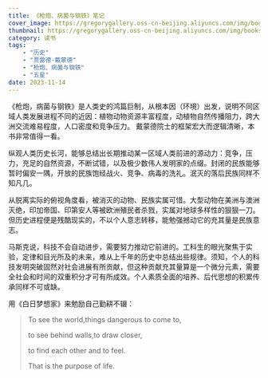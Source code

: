 ```yaml
---
title: 《枪炮、病菌与钢铁》笔记
cover_image: https://gregorygallery.oss-cn-beijing.aliyuncs.com/img/books.jpeg
thumbnail: https://gregorygallery.oss-cn-beijing.aliyuncs.com/img/books.jpeg
category: 读书
tags: 
    - "历史"
    - "贾雷德-戴蒙德"
    - "枪炮、病菌与钢铁"
    - "五星"
date: 2023-11-14
---
```


《枪炮，病菌与钢铁》是人类史的鸿篇巨制，从根本因（环境）出发，说明不同区域人类发展进程不同的近因：植物动物资源丰富程度，动植物自然传播阻力，跨大洲交流难易程度，人口密度和竞争压力。 戴蒙德院士的框架宏大而逻辑清晰，本书非常值得一看。

纵观人类历史长河，能够总结出长期推动某一区域人类前进的源动力：竞争，压力，充足的自然资源，不断试错，以及极少数伟人发明家的点缀。封闭的民族能够暂时偏安一隅，开放的民族饱经战火、竞争、病毒的洗礼。泯灭的落后民族同样不知凡几。

从脱离实际的俯视角度看，被消灭的动物、民族实属可惜。大型动物在美洲与澳洲灭绝，印加帝国、印第安人等被欧洲殖民者杀戮，实属对地球多样性的狠狠一刀。但历史进程便是残酷现实的，不以个人意志转移，能勉强撼动它的充其量是民族意志。

马斯克说，科技不会自动进步，需要努力推动它前进的。工科生的眼光聚焦于实验，定律和目光所及的未来，难从上千年的历史中总结出些规律。须知，个人的科技发明突破固然对社会进展有所贡献，但这种贡献充其量算是一个微分元素，需要全社会和时间的双重积分才可有所成效。个人素质全面的培养、后代思想的积累传承同样不可或缺。

用《白日梦想家》来勉励自己勤耕不辍：
>To see the world,things dangerous to come to,
>
>to see behind walls,to draw closer,
>
>to find each other and to feel.
>
>That is the purpose of life.